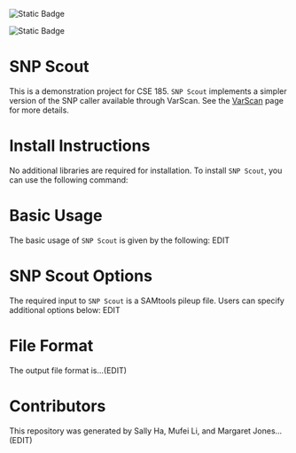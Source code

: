 
![Static Badge](https://img.shields.io/badge/language-python-pink)

![Static Badge](https://img.shields.io/badge/liscence-UCSD-navy)

# SNP Scout

This is a demonstration project for CSE 185. `SNP Scout` implements a simpler version of the SNP caller available through VarScan. See the [VarScan](https://varscan.sourceforge.net/using-varscan.html) page for more details.  
# Install Instructions
No additional libraries are required for installation. 
To install `SNP Scout`, you can use the following command:
# Basic Usage
The basic usage of `SNP Scout` is given by the following:
EDIT
# SNP Scout Options
The required input to `SNP Scout` is a SAMtools pileup file. Users can specify additional options below:
EDIT
# File Format 
The output file format is...(EDIT)
# Contributors 
This repository was generated by Sally Ha, Mufei Li, and Margaret Jones...(EDIT)
